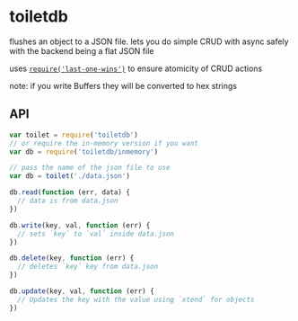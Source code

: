 # toiletdb

flushes an object to a JSON file. lets you do simple CRUD with async safely with the backend being a flat JSON file

uses [`require('last-one-wins')`](//www.npmjs.com/package/last-one-wins) to ensure atomicity of CRUD actions

note: if you write Buffers they will be converted to hex strings

## API

```js
var toilet = require('toiletdb')
// or require the in-memory version if you want
var db = require('toiletdb/inmemory')

// pass the name of the json file to use
var db = toilet('./data.json')

db.read(function (err, data) {
  // data is from data.json
})

db.write(key, val, function (err) {
  // sets `key` to `val` inside data.json
})

db.delete(key, function (err) {
  // deletes `key` key from data.json
})

db.update(key, val, function (err) {
  // Updates the key with the value using `xtend` for objects
})
```
